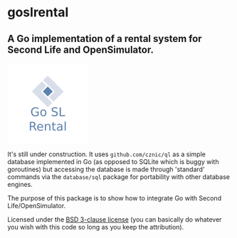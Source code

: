 # goslrental
## A Go implementation of a rental system for Second Life and OpenSimulator.

![goslrental logo](apple-touch-icon.png)

It's still under construction. It uses `github.com/cznic/ql` as a simple database implemented in Go (as opposed to SQLite which is buggy with goroutines) but accessing the database is made through 'standard' commands via the `database/sql` package for portability with other database engines.

The purpose of this package is to show how to integrate Go with Second Life/OpenSimulator.

Licensed under the [BSD 3-clause license](https://opensource.org/licenses/BSD-3-Clause) (you can basically do whatever you wish with this code so long as you keep the attribution).